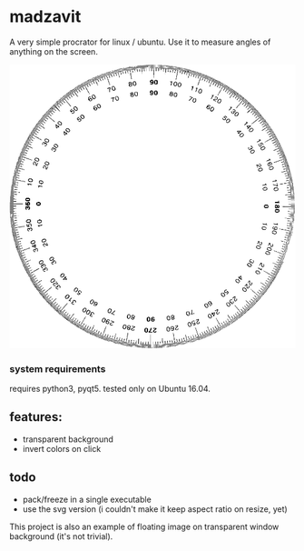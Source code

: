 # madzavit
A very simple procrator for linux / ubuntu.
Use it to measure angles of anything on the screen.

![logo](https://raw.githubusercontent.com/shula/madzavit/master/madzavit.png)

### system requirements
requires python3, pyqt5.
tested only on Ubuntu 16.04.

## features:

 - transparent background
 - invert colors on click

## todo
 - pack/freeze in a single executable
 - use the svg version (i couldn't make it keep aspect ratio on resize, yet)

This project is also an example of floating image on transparent window background (it's not trivial).
